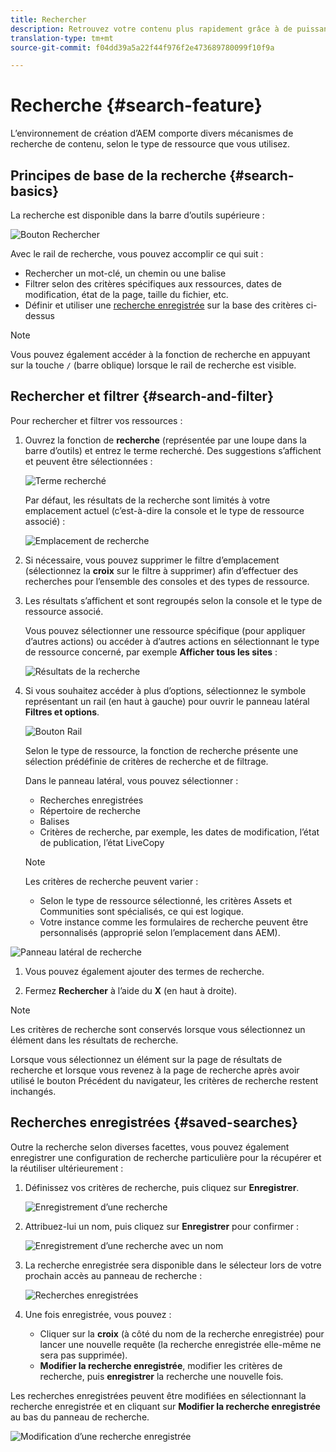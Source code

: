 ```yaml
---
title: Rechercher
description: Retrouvez votre contenu plus rapidement grâce à de puissantes options de recherche
translation-type: tm+mt
source-git-commit: f04dd39a5a22f44f976f2e473689780099f10f9a

---
```



# Recherche {#search-feature}

L’environnement de création d’AEM comporte divers mécanismes de recherche de contenu, selon le type de ressource que vous utilisez.

## Principes de base de la recherche {#search-basics}

La recherche est disponible dans la barre d’outils supérieure :

![Bouton Rechercher](/help/sites-cloud/authoring/assets/search-button.png)

Avec le rail de recherche, vous pouvez accomplir ce qui suit :

* Rechercher un mot-clé, un chemin ou une balise
* Filtrer selon des critères spécifiques aux ressources, dates de modification, état de la page, taille du fichier, etc.
* Définir et utiliser une [recherche enregistrée](#saved-searches) sur la base des critères ci-dessus

>[!NOTE]
>
>Vous pouvez également accéder à la fonction de recherche en appuyant sur la touche `/` (barre oblique) lorsque le rail de recherche est visible.

## Rechercher et filtrer {#search-and-filter}

Pour rechercher et filtrer vos ressources :

1. Ouvrez la fonction de **recherche** (représentée par une loupe dans la barre d’outils) et entrez le terme recherché. Des suggestions s’affichent et peuvent être sélectionnées :

   ![Terme recherché](/help/sites-cloud/authoring/assets/search-term.png)

   Par défaut, les résultats de la recherche sont limités à votre emplacement actuel (c’est-à-dire la console et le type de ressource associé) :

   ![Emplacement de recherche](/help/sites-cloud/authoring/assets/search-term-location.png)

1. Si nécessaire, vous pouvez supprimer le filtre d’emplacement (sélectionnez la **croix** sur le filtre à supprimer) afin d’effectuer des recherches pour l’ensemble des consoles et des types de ressource.
1. Les résultats s’affichent et sont regroupés selon la console et le type de ressource associé.

   Vous pouvez sélectionner une ressource spécifique (pour appliquer d’autres actions) ou accéder à d’autres actions en sélectionnant le type de ressource concerné, par exemple **Afficher tous les sites** :

   ![Résultats de la recherche](/help/sites-cloud/authoring/assets/search-results.png)

1. Si vous souhaitez accéder à plus d’options, sélectionnez le symbole représentant un rail (en haut à gauche) pour ouvrir le panneau latéral **Filtres et options**.

   ![Bouton Rail](/help/sites-cloud/authoring/assets/rail-button.png)

   Selon le type de ressource, la fonction de recherche présente une sélection prédéfinie de critères de recherche et de filtrage.

   Dans le panneau latéral, vous pouvez sélectionner :

   * Recherches enregistrées
   * Répertoire de recherche
   * Balises
   * Critères de recherche, par exemple, les dates de modification, l’état de publication, l’état LiveCopy
   >[!NOTE]
   >
   >Les critères de recherche peuvent varier :
   >
   >* Selon le type de ressource sélectionné, les critères Assets et Communities sont spécialisés, ce qui est logique.
   >* Votre instance comme les formulaires de recherche peuvent être personnalisés (approprié selon l’emplacement dans AEM).


<!--
  >* Your instance as the [Search Forms](/help/sites-administering/search-forms.md) can be customized (appropriate to the location within AEM).
  -->

![Panneau latéral de recherche](/help/sites-cloud/authoring/assets/search-side-panel.png)

1. Vous pouvez également ajouter des termes de recherche.

1. Fermez **Rechercher** à l’aide du **X** (en haut à droite).

>[!NOTE]
>
>Les critères de recherche sont conservés lorsque vous sélectionnez un élément dans les résultats de recherche.
>
>Lorsque vous sélectionnez un élément sur la page de résultats de recherche et lorsque vous revenez à la page de recherche après avoir utilisé le bouton Précédent du navigateur, les critères de recherche restent inchangés.

## Recherches enregistrées {#saved-searches}

Outre la recherche selon diverses facettes, vous pouvez également enregistrer une configuration de recherche particulière pour la récupérer et la réutiliser ultérieurement :

1. Définissez vos critères de recherche, puis cliquez sur **Enregistrer**.

   ![Enregistrement d’une recherche](/help/sites-cloud/authoring/assets/search-side-panel.png)

1. Attribuez-lui un nom, puis cliquez sur **Enregistrer** pour confirmer :

   ![Enregistrement d’une recherche avec un nom](/help/sites-cloud/authoring/assets/search-save-name.png)

1. La recherche enregistrée sera disponible dans le sélecteur lors de votre prochain accès au panneau de recherche :

   ![Recherches enregistrées](/help/sites-cloud/authoring/assets/saved-searches.png)

1. Une fois enregistrée, vous pouvez :

   * Cliquer sur la **croix** (à côté du nom de la recherche enregistrée) pour lancer une nouvelle requête (la recherche enregistrée elle-même ne sera pas supprimée).
   * **Modifier la recherche enregistrée**, modifier les critères de recherche, puis **enregistrer** la recherche une nouvelle fois.

Les recherches enregistrées peuvent être modifiées en sélectionnant la recherche enregistrée et en cliquant sur **Modifier la recherche enregistrée** au bas du panneau de recherche.

![Modification d’une recherche enregistrée](/help/sites-cloud/authoring/assets/saved-searches-modify.png)
